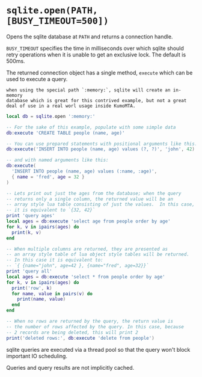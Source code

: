 # `sqlite.open(PATH, [BUSY_TIMEOUT=500])`

Opens the sqlite database at `PATH` and returns a connection handle.

`BUSY_TIMEOUT` specifies the time in milliseconds over which sqlite
should retry operations when it is unable to get an exclusive lock.
The default is 500ms.

The returned connection object has a single method, `execute` which can
be used to execute a query.

```admonish
when using the special path `:memory:`, sqlite will create an in-memory
database which is great for this contrived example, but not a great
deal of use in a real worl usage inside KumoMTA.
```

```lua
local db = sqlite.open ':memory:'

-- For the sake of this example, populate with some simple data
db:execute 'CREATE TABLE people (name, age)'

-- You can use prepared statements with positional arguments like this:
db:execute('INSERT INTO people (name, age) values (?, ?)', 'john', 42)

-- and with named arguments like this:
db:execute(
  'INSERT INTO people (name, age) values (:name, :age)',
  { name = 'fred', age = 32 }
)

-- Lets print out just the ages from the database; when the query
-- returns only a single column, the returned value will be an
-- array style lua table consisting of just the values.  In this case,
-- it is equivalent to `{32, 42}`
print 'query ages'
local ages = db:execute 'select age from people order by age'
for k, v in ipairs(ages) do
  print(k, v)
end

-- When multiple columns are returned, they are presented as
-- an array style table of lua object style tables will be returned.
-- In this case it is equivalent to:
-- `{ {name="john", age=42 }, {name="fred", age=32}}`
print 'query all'
local ages = db:execute 'select * from people order by age'
for k, v in ipairs(ages) do
  print('row', k)
  for name, value in pairs(v) do
    print(name, value)
  end
end

-- When no rows are returned by the query, the return value is
-- the number of rows affected by the query. In this case, because
-- 2 records are being deleted, this will print 2
print('deleted rows:', db:execute 'delete from people')
```

sqlite queries are executed via a thread pool so that the query won't
block important IO scheduling.

Queries and query results are not implicitly cached.

